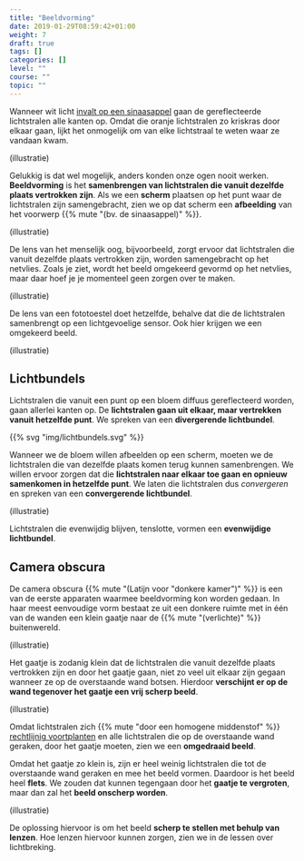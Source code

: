 ```yaml
---
title: "Beeldvorming"
date: 2019-01-29T08:59:42+01:00
weight: 7
draft: true
tags: []
categories: []
level: ""
course: ""
topic: ""
---
```

Wanneer wit licht [invalt op een sinaasappel](../kleuren_spiegels_vensters#reflectie-absorptie) gaan de gereflecteerde lichtstralen alle kanten op. Omdat die oranje lichtstralen zo kriskras door elkaar gaan, lijkt het onmogelijk om van elke lichtstraal te weten waar ze vandaan kwam.

(illustratie)

Gelukkig is dat wel mogelijk, anders konden onze ogen nooit werken. **Beeldvorming** is het **samenbrengen van lichtstralen die vanuit dezelfde plaats vertrokken zijn**. Als we een **scherm** plaatsen op het punt waar de lichtstralen zijn samengebracht, zien we op dat scherm een **afbeelding** van het voorwerp {{% mute "(bv. de sinaasappel)" %}}.

(illustratie)

De lens van het menselijk oog, bijvoorbeeld, zorgt ervoor dat lichtstralen die vanuit dezelfde plaats vertrokken zijn, worden samengebracht op het netvlies. Zoals je ziet, wordt het beeld omgekeerd gevormd op het netvlies, maar daar hoef je je momenteel geen zorgen over te maken.

(illustratie)

De lens van een fototoestel doet hetzelfde, behalve dat die de lichtstralen samenbrengt op een lichtgevoelige sensor. 
Ook hier krijgen we een omgekeerd beeld.

(illustratie)

## Lichtbundels
Lichtstralen die vanuit een punt op een bloem diffuus gereflecteerd worden, gaan allerlei kanten op. De **lichtstralen gaan uit elkaar, maar vertrekken vanuit hetzelfde punt**. We spreken van een **divergerende lichtbundel**.

{{% svg "img/lichtbundels.svg" %}}

Wanneer we de bloem willen afbeelden op een scherm, moeten we de lichtstralen die van dezelfde plaats komen terug kunnen samenbrengen. We willen ervoor zorgen dat die **lichtstralen naar elkaar toe gaan en opnieuw samenkomen in hetzelfde punt**. We laten die lichtstralen dus *convergeren* en spreken van een **convergerende lichtbundel**.

(illustratie)

Lichtstralen die evenwijdig blijven, tenslotte, vormen een **evenwijdige lichtbundel**.

## Camera obscura
De camera obscura {{% mute "(Latijn voor \"donkere kamer\")" %}} is een van de eerste apparaten waarmee beeldvorming kon worden gedaan. In haar meest eenvoudige vorm bestaat ze uit een donkere ruimte met in één van de wanden een klein gaatje naar de {{% mute "(verlichte)" %}} buitenwereld.

(illustratie)

Het gaatje is zodanig klein dat de lichtstralen die vanuit dezelfde plaats vertrokken zijn en door het gaatje gaan, niet zo veel uit elkaar zijn gegaan wanneer ze op de overstaande wand botsen. Hierdoor **verschijnt er op de wand tegenover het gaatje een vrij scherp beeld**.

(illustratie)

Omdat lichtstralen zich {{% mute "door een homogene middenstof" %}} [rechtlijnig voortplanten](../voortplanting#lichtstralen-gaan-in-een-rechte-lijn) en alle lichtstralen die op de overstaande wand geraken, door het gaatje moeten, zien we een **omgedraaid beeld**.

Omdat het gaatje zo klein is, zijn er heel weinig lichtstralen die tot de overstaande wand geraken en mee het beeld vormen. Daardoor is het beeld heel **flets**. We zouden dat kunnen tegengaan door het **gaatje te vergroten**, maar dan zal het **beeld onscherp worden**.

(illustratie)

De oplossing hiervoor is om het beeld **scherp te stellen met behulp van lenzen**. Hoe lenzen hiervoor kunnen zorgen, zien we in de lessen over lichtbreking.